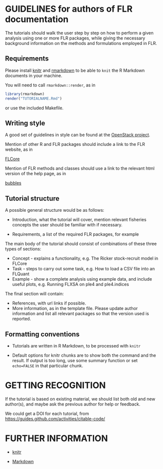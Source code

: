 
# GUIDELINES for authors of FLR documentation

The tutorials should walk the user step by step on how to perform a given analysis using one or more FLR packages, while giving the necessary background information on the methods and formulations employed in FLR.

## Requirements

Please install [knitr](https://cran.r-project.org/web/packages/knitr/index.html) and [rmarkdown](https://cran.r-project.org/web/packages/rmarkdown/index.html) to be able to `knit` the R Markdown documents in your machine.

You will need to call `rmarkdown::render`, as in

```r
library(rmarkdown)
render("TUTORIALNAME.Rmd")
```

or use the included Makefile.

## Writing style

A good set of guidelines in style can be found at the [OpenStack project](http://docs.openstack.org/contributor-guide/writing-style/general-writing-guidelines.html).

Mention of other R and FLR packages should include a link to the FLR website, as in

  [FLCore](http://www.flr-project.org/FLCore/)

Mention of FLR methods and classes should use a link to the relevant html version of the help page, as in

  [bubbles](http://www.flr-project.org/FLCore/bubbles.html)

## Tutorial structure

A possible general structure would be as follows:

- Introduction, what the tutorial will cover, mention relevant fisheries concepts the user should be familiar with if necessary.

- Requirements, a list of the required FLR packages, for example

The main body of the tutorial should consist of combinations of these three types of sections:

- Concept - explains a functionality, e.g. The Ricker stock-recruit model in FLCore
- Task - steps to carry out some task, e.g. How to load a CSV file into an FLQuant
- Example - show a complete analysis using example data, and include useful plots, e.g. Running FLXSA on ple4 and ple4.indices

The final section will contain:

- References, with url links if possible.
- More information, as in the template file. Please update author information and list all relevant packages so that the version used is reported.

## Formatting conventions

- Tutorials are written in R Markdown, to be processed with `knitr`

- Default options for knitr chunks are to show both the command and the result. If output is too long, use some summary function or set `echo=FALSE` in that particular chunk.

# GETTING RECOGNITION

If the tutorial is based on existing material, we should list both old and new author(s), and maybe ask the previous author for help or feedback. 

We could get a DOI for each tutorial, from <https://guides.github.com/activities/citable-code/>

# FURTHER INFORMATION

- [knitr](http://yihui.name/knitr/)

- [Markdown](http://rmarkdown.rstudio.com/markdown_document_format.html)

